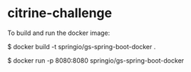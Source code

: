 # citrine-challenge

To build and run the docker image:

$ docker build -t springio/gs-spring-boot-docker .

$ docker run -p 8080:8080 springio/gs-spring-boot-docker
